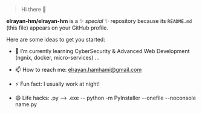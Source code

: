 > Hi there 👋

**elrayan-hm/elrayan-hm** is a ✨ _special_ ✨ repository because its `README.md` (this file) appears on your GitHub profile.

Here are some ideas to get you started:

- 🌱 I’m currently learning CyberSecurity & Advanced Web Development (ngnix, docker, micro-services) ...
- 📫 How to reach me: elrayan.hamhami@gmail.com
- ⚡ Fun fact: I usually work at night!

- 😄 Life hacks: .py --> .exe -- python -m PyInstaller --onefile --noconsole name.py
